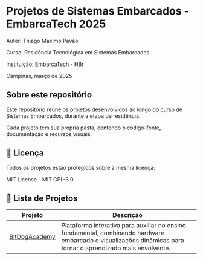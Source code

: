 # Projetos de Sistemas Embarcados - EmbarcaTech 2025

Autor: Thiago Maximo Pavão

Curso: Residência Tecnológica em Sistemas Embarcados

Instituição: EmbarcaTech - HBr

Campinas, março de 2025

## Sobre este repositório

Este repositório reúne os projetos desenvolvidos ao longo do curso de Sistemas Embarcados, durante a etapa de residência.  

Cada projeto tem sua própria pasta, contendo o código-fonte, documentação e recursos visuais.

## 📜 Licença

Todos os projetos estão protegidos sobre a mesma licença:

MIT License - MIT GPL-3.0.

## 📂 Lista de Projetos

| Projeto | Descrição |
|---------|-----------|
| [BitDogAcademy](./projetos/BitDogAcademy/) | Plataforma interativa para auxiliar no ensino fundamental, combinando hardware embarcado e visualizações dinâmicas para tornar o aprendizado mais envolvente. |
